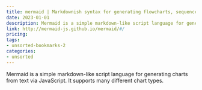 ```yaml
---
title: mermaid | Markdownish syntax for generating flowcharts, sequence diagrams, class diagrams, gantt charts and git graphs.
date: 2023-01-01
description: Mermaid is a simple markdown-like script language for generating charts from text via JavaScript. It supports many different chart types.
link: http://mermaid-js.github.io/mermaid/#/
pricing: 
tags: 
- unsorted-bookmarks-2 
categories: 
- unsorted 
---
```


Mermaid is a simple markdown-like script language for generating charts from text via JavaScript. It supports many different chart types.